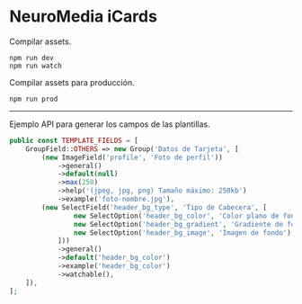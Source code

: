 # NeuroMedia iCards

Compilar assets.

```
npm run dev
npm run watch
```

Compilar assets para producción.

```
npm run prod
```

---

Ejemplo API para generar los campos de las plantillas.

```php
public const TEMPLATE_FIELDS = [
    GroupField::OTHERS => new Group('Datos de Tarjeta', [
        (new ImageField('profile', 'Foto de perfil'))
            ->general()
            ->default(null)
            ->max(250)
            ->help('(jpeg, jpg, png) Tamaño máximo: 250kb')
            ->example('foto-nombre.jpg'),
        (new SelectField('header_bg_type', 'Tipo de Cabecera', [
                new SelectOption('header_bg_color', 'Color plano de fondo'),
                new SelectOption('header_bg_gradient', 'Gradiente de fondo'),
                new SelectOption('header_bg_image', 'Imagen de fondo'),
            ]))
            ->general()
            ->default('header_bg_color')
            ->example('header_bg_color')
            ->watchable(),
    ]),
];
```
